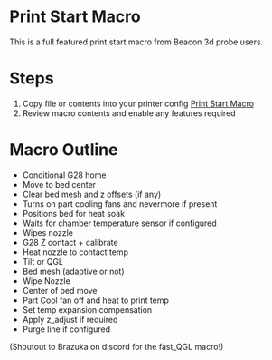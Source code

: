 # Print Start Macro
This is a full featured print start macro from Beacon 3d probe users. 

# Steps
1. Copy file or contents into your printer config [Print Start Macro](bacon_print_start.cfg)
2. Review macro contents and enable any features required

# Macro Outline
- Conditional G28 home
- Move to bed center
- Clear bed mesh and z offsets (if any)
- Turns on part cooling fans and nevermore if present
- Positions bed for heat soak
- Waits for chamber temperature sensor if configured
- Wipes nozzle
- G28 Z contact + calibrate
- Heat nozzle to contact temp
- Tilt or QGL
- Bed mesh (adaptive or not)
- Wipe Nozzle
- Center of bed move
- Part Cool fan off and heat to print temp
- Set temp expansion compensation
- Apply z_adjust if required
- Purge line if configured

(Shoutout to Brazuka on discord for the fast_QGL macro!)
